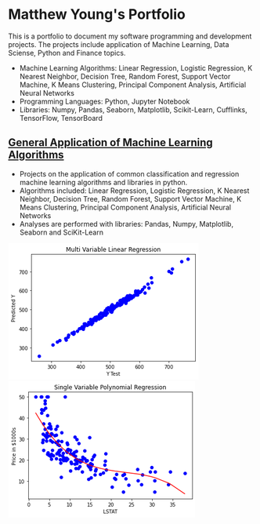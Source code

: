 # Matthew Young's Portfolio
This is a portfolio to document my software programming and development projects. The projects include application of Machine Learning, Data Sciense, Python and Finance topics. 
* Machine Learning Algorithms: Linear Regression, Logistic Regression, K Nearest Neighbor, Decision Tree, Random Forest, Support Vector Machine, K Means Clustering, Principal Component Analysis, Artificial Neural Networks 
* Programming Languages: Python, Jupyter Notebook
* Libraries: Numpy, Pandas, Seaborn, Matplotlib, Scikit-Learn, Cufflinks, TensorFlow, TensorBoard

## [General Application of Machine Learning Algorithms](https://github.com/mbyoung99/ML_General_Applications/blob/main/README.md)
* Projects on the application of common classification and regression machine learning algorithms and libraries in python.
* Algorithms included: Linear Regression, Logistic Regression, K Nearest Neighbor, Decision Tree, Random Forest, Support Vector Machine, K Means Clustering, Principal Component Analysis, Artificial Neural Networks
* Analyses are performed with libraries: Pandas, Numpy, Matplotlib, Seaborn and SciKit-Learn

![](/Images/LinearModelPlotMultiVar_.png)
![](/Images/PolynomialModelPlotSingleVar.png)

